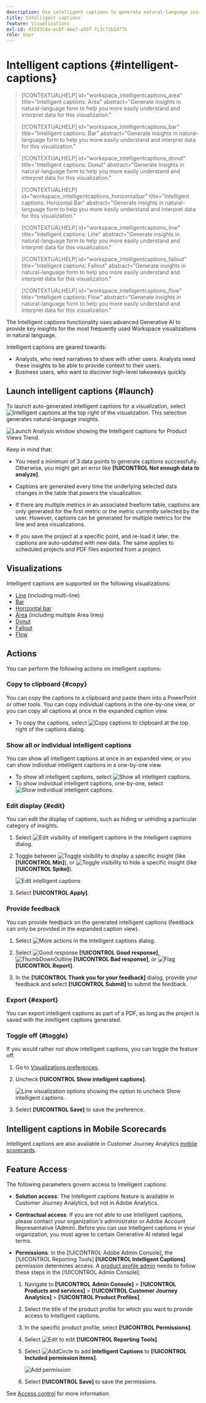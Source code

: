 ```yaml
---
description: Use intelligent captions to generate natural-language insights to surface trends within visualizations.
title: Intelligent captions
feature: Visualizations
exl-id: d32d3cda-ecbf-4ee7-a8b7-7c3c71b5df75
role: User
---
```

# Intelligent captions {#intelligent-captions}

<!-- markdownlint-disable MD034 -->

>[!CONTEXTUALHELP]
>id="workspace_intelligentcaptions_area"
>title="Intelligent captions: Area"
>abstract="Generate insights in natural-language form to help you more easily understand and interpret data for this visualization."

<!-- markdownlint-enable MD034 -->

<!-- markdownlint-disable MD034 -->

>[!CONTEXTUALHELP]
>id="workspace_intelligentcaptions_bar"
>title="Intelligent captions: Bar"
>abstract="Generate insights in natural-language form to help you more easily understand and interpret data for this visualization."

<!-- markdownlint-enable MD034 -->

<!-- markdownlint-disable MD034 -->

>[!CONTEXTUALHELP]
>id="workspace_intelligentcaptions_donut"
>title="Intelligent captions: Donut"
>abstract="Generate insights in natural-language form to help you more easily understand and interpret data for this visualization."

<!-- markdownlint-enable MD034 -->

<!-- markdownlint-disable MD034 -->

>[!CONTEXTUALHELP]
>id="workspace_intelligentcaptions_horizontalbar"
>title="Intelligent captions: Horizontal Bar"
>abstract="Generate insights in natural-language form to help you more easily understand and interpret data for this visualization."

<!-- markdownlint-enable MD034 -->

<!-- markdownlint-disable MD034 -->

>[!CONTEXTUALHELP]
>id="workspace_intelligentcaptions_line"
>title="Intelligent captions: Line"
>abstract="Generate insights in natural-language form to help you more easily understand and interpret data for this visualization."

<!-- markdownlint-enable MD034 -->

<!-- markdownlint-disable MD034 -->

>[!CONTEXTUALHELP]
>id="workspace_intelligentcaptions_fallout"
>title="Intelligent captions: Fallout"
>abstract="Generate insights in natural-language form to help you more easily understand and interpret data for this visualization."

<!-- markdownlint-enable MD034 -->

<!-- markdownlint-disable MD034 -->

>[!CONTEXTUALHELP]
>id="workspace_intelligentcaptions_flow"
>title="Intelligent captions: Flow"
>abstract="Generate insights in natural-language form to help you more easily understand and interpret data for this visualization."

<!-- markdownlint-enable MD034 -->

The Intelligent captions functionality uses advanced Generative AI to provide key insights for the most frequently used Workspace visualizations in natural language. 

Intelligent captions are geared towards:

* Analysts, who need narratives to share with other users. Analysts need these insights to be able to provide context to their users.
* Business users, who want to discover high-level takeaways quickly.

## Launch intelligent captions {#launch}

To launch auto-generated intelligent captions for a visualization, select ![Intelligent captions](/help/assets/icons/AI.svg) at the top right of the visualization. This selection generates natural-language insights. 

![Launch Analysis window showing the Intelligent captions for Product Views Trend. ](assets/intelligent-captions.gif)


Keep in mind that:

* You need a minimum of 3 data points to generate captions successfully. Otherwise, you might get an error like **[!UICONTROL Not enough data to analyze]**.

* Captions are generated every time the underlying selected data changes in the table that powers the visualization. 

* If there are multiple metrics in an associated freeform table, captions are only generated for the first metric or the metric currently selected by the user. However, captions can be generated for multiple metrics for the line and area visualizations. 

* If you save the project at a specific point, and re-load it later, the captions are auto-updated with new data. The same applies to scheduled projects and PDF files exported from a project.


## Visualizations

Intelligent captions are supported on the following visualizations:

* [Line](line.md) (including multi-line)
* [Bar](bar.md)
* [Horizontal bar](horizontal-bar.md)
* [Area](area.md) (including multiple Area lines)
* [Donut](donut.md)
* [Fallout](fallout/fallout-flow.md)
* [Flow](c-flow/flow.md)

<!--
Here is an example of what intelligent captions could look like:

![Intelligent captions for Line visualization including Seasonality, Min, Max, Spike, and Decline.](assets/captions.png)
-->

## Actions

You can perform the following actions on intelligent captions:

### Copy to clipboard {#copy}

You can copy the captions to a clipboard and paste them into a PowerPoint or other tools. You can copy individual captions in the one-by-one view, or you can copy all captions at once in the expanded caption view. 

* To copy the captions, select ![Copy captions to clipboard](/help/assets/icons/Copy.svg) at the top right of the captions dialog.

### Show all or individual intelligent captions 

You can show all intelligent captions at once in an expanded view, or you can show individual inteliigent captions in a one-by-one view. 

* To show all intelligent captions, select ![Show all intelligent captions](/help/assets/icons/Maximize.svg). 
* To show individual intelligent captions, one-by-one, select ![Show individiual intelligent captions](/help/assets/icons/Minimize.svg).

### Edit display {#edit}

You can edit the display of captions, such as hiding or unhiding a particular category of insights. 

1. Select ![Edit visibility of intelligent captions](/help/assets/icons/EditInLight.svg) in the Intelligent captions dialog.

1. Toggle between ![Toggle visibility](/help/assets/icons/Visibility.svg) to display a specific insight (like **[!UICONTROL Min]**), or ![Toggle visibility](/help/assets/icons/VisibilityOff.svg) to hide a specific insight (like **[!UICONTROL Spike]**).

   ![Edit intelligent captions](assets/edit-intelligent-captions.png)

1. Select **[!UICONTROL Apply]**.


### Provide feedback

You can provide feedback on the generated intelligent captions (feedback can only be provided in the expanded caption view).

1. Select ![More actions](/help/assets/icons/More.svg) in the Intelligent captions dialog.

1. Select ![Good response](/help/assets/icons/ThumbUpOutline.svg) **[!UICONTROL Good response]**, ![ThumbDownOutline](/help/assets/icons/ThumbDownOutline.svg) **[!UICONTROL Bad response]**, or ![Flag](/help/assets/icons/Flag.svg) **[!UICONTROL Report]**.

1. In the **[!UICONTROL Thank you for your feedback]** dialog, provide your feedback and select **[!UICONTROL Submit]** to submit the feedback.

### Export {#export}

You can export intelligent captions as part of a PDF, as long as the project is saved with the intelligent captions generated.

### Toggle off {#toggle}

If you would rather not show intelligent captions, you can toggle the feature off. 

1. Go to [Visualizations preferences](/help/analysis-workspace/user-preferences.md#visualizations-preferences).
1. Uncheck **[!UICONTROL Show intelligent captions]**.

   ![Line visualization options showing the option to uncheck Show intelligent captions.](assets/toggle-captions.png)

1. Select **[!UICONTROL Save]** to save the preference.


## Intelligent captions in Mobile Scorecards

Intelligent captions are also available in Customer Journey Analytics [mobile scorecards](https://experienceleague.adobe.com/en/docs/analytics-platform/using/cja-dashboards/manage-scorecard#captions).

## Feature Access

The following parameters govern access to Intelligent captions:

* **Solution access**: The Intelligent captions feature is available in Customer Journey Analytics, but not in Adobe Analytics.

* **Contractual access**: If you are not able to use Intelligent captions, please contact your organization's administrator or Adobe Account Representative (Admin). Before you can use Intelligent captions in your organization, you must agree to certain Generative AI related legal terms.

* **Permissions**: In the [!UICONTROL Adobe Admin Console], the [!UICONTROL Reporting Tools] **[!UICONTROL Intelligent Captions]** permission determines access. A [product profile admin](https://helpx.adobe.com/enterprise/using/manage-product-profiles.html) needs to follow these steps in the [!UICONTROL Admin Console]:
   1. Navigate to **[!UICONTROL Admin Console]** > **[!UICONTROL Products and services]** > **[!UICONTROL Customer Journey Analytics]** > **[!UICONTROL Product Profiles]**.
   1. Select the title of the product profile for which you want to provide access to Intelligent captions.
   1. In the specific product profile, select **[!UICONTROL Permissions]**.
   1. Select ![Edit](/help/assets/icons/Edit.svg) to edit **[!UICONTROL Reporting Tools]**.
   1. Select ![AddCircle](/help/assets/icons/AddCircle.svg) to add **Intelligent Captions** to **[!UICONTROL Included permission items]**.

      ![Add permission](./assets/intelligent-captions-permissions.png)

   1. Select **[!UICONTROL Save]** to save the permissions.

See [Access control](/help/technotes/access-control.md#access-control) for more information.
